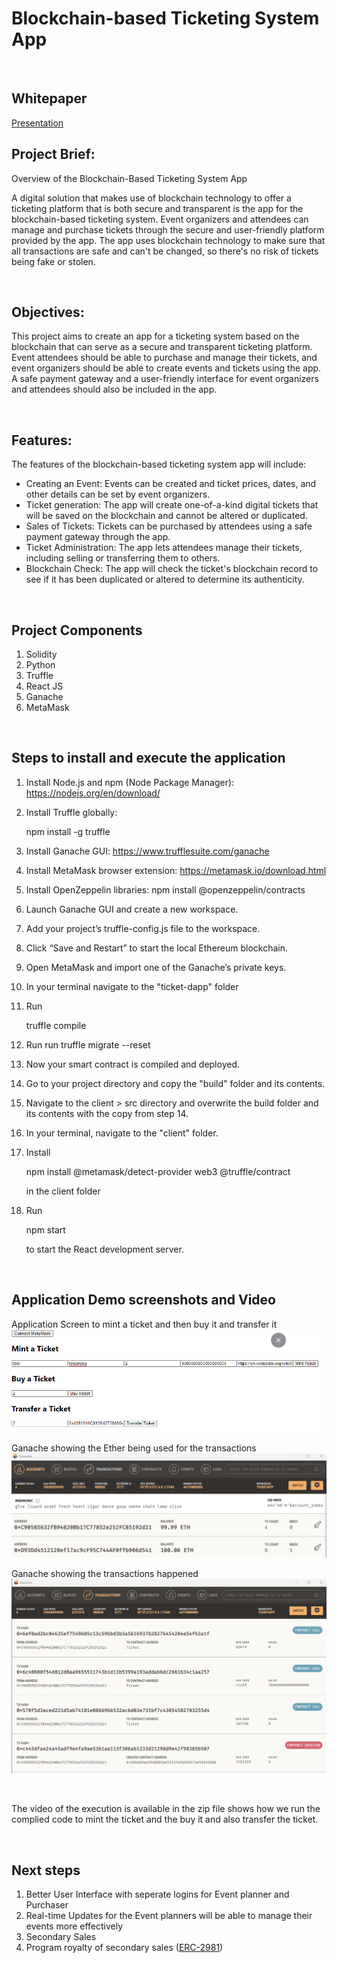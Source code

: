 # Blockchain-based Ticketing System App

<br>

## Whitepaper

[Presentation](https://docs.google.com/presentation/d/e/2PACX-1vTeCu4wz8saTV0oo-YJ3ux_6FABDYBcd1hP6eJzpewAUdGmZaPDAiz82GqVSyz2HDWy8YVZDl0VWetC/pub?start=false&loop=false&delayms=5000)

## Project Brief: 
Overview of the Blockchain-Based Ticketing System App

A digital solution that makes use of blockchain technology to offer a ticketing platform that is both secure and transparent is the app for the blockchain-based ticketing system. Event organizers and attendees can manage and purchase tickets through the secure and user-friendly platform provided by the app. The app uses blockchain technology to make sure that all transactions are safe and can't be changed, so there's no risk of tickets being fake or stolen.

<br>

## Objectives: 
This project aims to create an app for a ticketing system based on the blockchain that can serve as a secure and transparent ticketing platform. Event attendees should be able to purchase and manage their tickets, and event organizers should be able to create events and tickets using the app. A safe payment gateway and a user-friendly interface for event organizers and attendees should also be included in the app.

<br>

## Features: 

The features of the blockchain-based ticketing system app will include:

* Creating an Event: Events can be created and ticket prices, dates, and other details can be set by event organizers.
* Ticket generation: The app will create one-of-a-kind digital tickets that will be saved on the blockchain and cannot be altered or duplicated.
* Sales of Tickets: Tickets can be purchased by attendees using a safe payment gateway through the app.
* Ticket Administration: The app lets attendees manage their tickets, including selling or transferring them to others.
* Blockchain Check: The app will check the ticket's blockchain record to see if it has been duplicated or altered to determine its authenticity.

<br>

## Project Components

1. Solidity
2. Python 
3. Truffle
4. React JS 
5. Ganache 
6. MetaMask

<br>

## Steps to install and execute the application

1. Install Node.js and npm (Node Package Manager): https://nodejs.org/en/download/

2. Install Truffle globally: 

    npm install -g truffle

3. Install Ganache GUI: https://www.trufflesuite.com/ganache

4. Install MetaMask browser extension: https://metamask.io/download.html

5. Install OpenZeppelin libraries: npm install @openzeppelin/contracts

6. Launch Ganache GUI and create a new workspace.

7. Add your project’s truffle-config.js file to the workspace.

8. Click “Save and Restart” to start the local Ethereum blockchain.

9. Open MetaMask and import one of the Ganache’s private keys.

10. In your terminal navigate to the "ticket-dapp" folder 

11. Run 

	truffle compile 

12. Run run 
	truffle migrate --reset 
   
13. Now your smart contract is compiled and deployed.

14. Go to your project directory and copy the "build" folder and its contents.

15. Navigate to the client > src directory and overwrite the build folder and its contents with the copy from step 14.

16. In your terminal, navigate to the "client" folder.

17. Install 

	npm install @metamask/detect-provider web3 @truffle/contract 
  
    in the client folder
18. Run 

	npm start 

    to start the React development server.

<br>

## Application Demo screenshots and Video

Application Screen to mint a ticket and then buy it and transfer it
![A screenshot of the result.](Execution_Results/Screenshot1.png)

Ganache showing the Ether being used for the transactions
![A screenshot of the result.](Execution_Results/Screenshot2.png)

Ganache showing the transactions happened
![A screenshot of the result.](Execution_Results/Screenshot3.png)


<br>

The video of the execution is available in the zip file shows how we run the complied code to mint the ticket and the buy it and also transfer the ticket.


<br>

## Next steps
1. Better User Interface with seperate logins for Event planner and Purchaser
2. Real-time Updates for the Event planners will be able to manage their events more effectively
3. Secondary Sales
4. Program royalty of secondary sales ([ERC-2981](https://eips.ethereum.org/EIPS/eip-2981))
